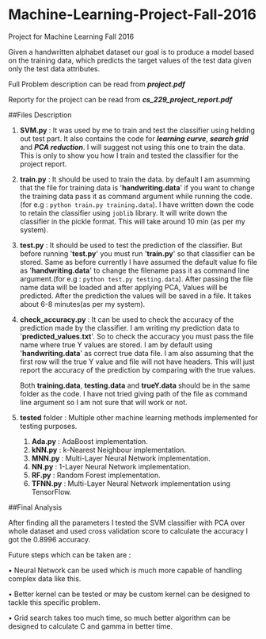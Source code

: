 # Machine-Learning-Project-Fall-2016

Project for Machine Learning Fall 2016

Given a handwritten alphabet dataset our goal is to produce a model based on the training
data, which predicts the target values of the test data given only the test data attributes.

Full Problem description can be read from **_project.pdf_**

Reporty for the project can be read from **_cs\_229\_project\_report.pdf_**

##Files Description

1. **SVM.py** :
	It was used by me to train and test the classifier using helding out test part. It also contains the code for **_learning curve_**, **_search grid_** and **_PCA reduction_**. I will suggest not using this one to train the data. This is only to show you how I train and tested the classifier for the project report.

2. **train.py** :
	It should be used to train the data. by default I am asumming that the file for training data is '**handwriting.data**' if you want to change the training data pass it as command argument while running the code.(for e.g : `python train.py training.data`). I have written down the code to retain the classifier using `joblib` library. It will write down the classifier in the pickle format. This will take around 10 min (as per my system).

3. **test.py** :
	It should be used to test the prediction of the classifier. But before running '**test.py**' you must run '**train.py**' so that classifier can be stored. Same as before currently I have assumed the default value fo file as '**handwriting.data**' to change the filename pass it as command line argument.(for e.g : `python test.py testing.data`). After passing the file name data will be loaded and after applying PCA, Values will be predicted. After the prediction the values will be saved in a file. It takes about 6-8 minutes(as per my system).

4. **check_accuracy.py** :
	It can be used to check the accuracy of the prediction made by the classifier. I am writing my prediction data to '**predicted_values.txt**'. So to check the accuracy you must pass the file name where true Y values are stored. I am by default using '**handwriting.data**' as correct true data file. I am also assuming that the first row will the true Y value and file will not have headers. This will just report the accuracy of the prediction by comparing with the true values. 

	Both **training.data**, **testing.data** and **trueY.data** should be in the same folder as the code. I have not tried giving path of the file as command line argument so I am not sure that will work or not.

5. **tested** folder :
	Multiple other machine learning methods implemented for testing purposes.
	1. **Ada.py** : AdaBoost implementation.
	2. **kNN.py** : k-Nearest Neighbour implementation.
	3. **MNN.py** : Multi-Layer Neural Network implementation.
	4. **NN.py** : 1-Layer Neural Network implementation.
	5. **RF.py** : Random Forest implementation.
	6. **TFNN.py** : Multi-Layer Neural Network implementation using TensorFlow.

##Final Analysis

After finding all the parameters I tested the SVM classifier with PCA over whole dataset and used cross
validation score to calculate the accuracy I got the 0.8996 accuracy.

Future steps which can be taken are :

• Neural Network can be used which is much more capable of handling complex data like
this.

• Better kernel can be tested or may be custom kernel can be designed to tackle this specific
problem.

• Grid search takes too much time, so much better algorithm can be designed to calculate
C and gamma in better time.